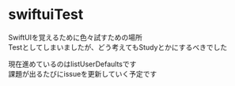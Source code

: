 # swiftuiTest
SwiftUIを覚えるために色々試すための場所  
Testとしてしまいましたが、どう考えてもStudyとかにするべきでした

現在進めているのはlistUserDefaultsです  
課題が出るたびにissueを更新していく予定です 
